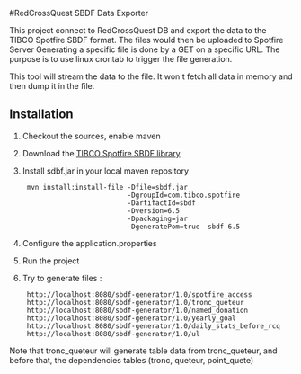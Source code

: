 #RedCrossQuest SBDF Data Exporter

This project connect to RedCrossQuest DB and export the data to the TIBCO Spotfire SBDF format.
The files would then be uploaded to Spotfire Server
Generating a specific file is done by a GET on a specific URL. 
The purpose is to use linux crontab to trigger the file generation.

This tool will stream the data to the file. 
It won't fetch all data in memory and then dump it in the file.

## Installation

1. Checkout the sources, enable maven
2. Download the [TIBCO Spotfire SBDF library](https://community.tibco.com/wiki/tibco-spotfirer-sbdf-library)
3. Install sdbf.jar in your local maven repository

        mvn install:install-file -Dfile=sbdf.jar
                                 -DgroupId=com.tibco.spotfire
                                 -DartifactId=sbdf
                                 -Dversion=6.5
                                 -Dpackaging=jar
                                 -DgeneratePom=true  sbdf 6.5
4. Configure the application.properties
5. Run the project
6. Try to generate files :

        http://localhost:8080/sbdf-generator/1.0/spotfire_access
        http://localhost:8080/sbdf-generator/1.0/tronc_queteur
        http://localhost:8080/sbdf-generator/1.0/named_donation
        http://localhost:8080/sbdf-generator/1.0/yearly_goal
        http://localhost:8080/sbdf-generator/1.0/daily_stats_before_rcq
        http://localhost:8080/sbdf-generator/1.0/ul
 
Note that tronc_queteur will generate table data from tronc_queteur, and before that, the dependencies tables (tronc, queteur, point_quete)